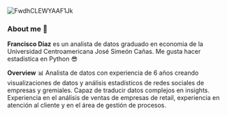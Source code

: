 ![FwdhCLEWYAAF1Jk](https://github.com/91frandiaz/91frandiaz/assets/43790576/3a5bb395-84ca-47e2-a334-92018becf93a)
### About me 👋

**Francisco Diaz** es un analista de datos graduado en economia de la Universidad Centroamericana José Simeón Cañas. Me gusta hacer estadistica en Python 😎
 
**Overview** 📊
Analista de datos con experiencia de 6 años creando visualizaciones de datos y análisis estadísticos de redes sociales de empresas y gremiales. Capaz de traducir datos complejos en insights. Experiencia en el análisis de ventas de empresas de retail, experiencia en atención al cliente y en el área de gestión de procesos.


